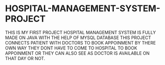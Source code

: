 # HOSPITAL-MANAGEMENT-SYSTEM-PROJECT 
THIS IS MY FIRST PROJECT HOSPITAL MANAGEMENT SYSTEM IS FULLY MADE ON JAVA WITH THE HELP OF MYSQL DATABASE THIS PROJECT CONNECTS PATIENT WITH DOCTORS TO BOOK APPOINMENT BY THERE OWN WAY THEY DONT HAVE TO COME TO HOSPITAL TO BOOK APPOINMENT OR THEY CAN ALSO SEE AS DOCTOR IS AVAILABLE ON THAT DAY OR NOT.
